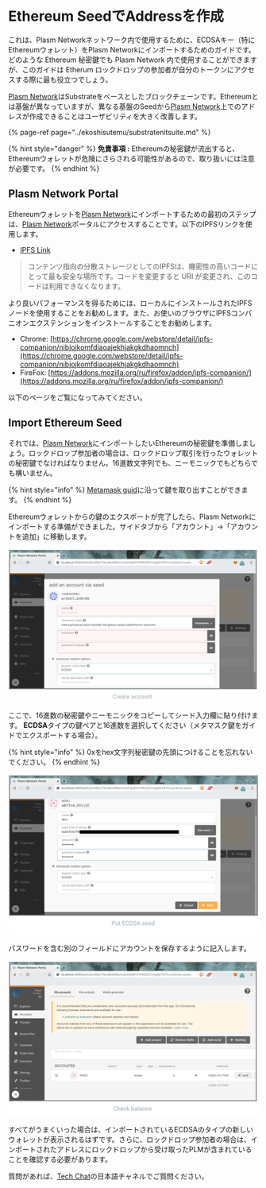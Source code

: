 # Ethereum SeedでAddressを作成

これは、Plasm Networkネットワーク内で使用するために、ECDSAキー（特にEthereumウォレット）をPlasm Networkにインポートするためのガイドです。どのような Ethereum 秘密鍵でも Plasm Network 内で使用することができますが、このガイドは Etherum ロックドロップの参加者が自分のトークンにアクセスする際に最も役立つでしょう。

[Plasm Network](https://www.plasmnet.io/)はSubstrateをベースとしたブロックチェーンです。Ethereumとは基盤が異なっていますが、異なる基盤のSeedから[Plasm Network](https://www.plasmnet.io/)上でのアドレスが作成できることはユーザビリティを大きく改善します。

{% page-ref page="../ekoshisutemu/substratenitsuite.md" %}

{% hint style="danger" %}
**免責事項 :** Ethereumの秘密鍵が流出すると、Ethereumウォレットが危険にさらされる可能性があるので、取り扱いには注意が必要です。
{% endhint %}

## Plasm Network Portal

Ethereumウォレットを[Plasm Network](https://www.plasmnet.io/)にインポートするための最初のステップは、[Plasm Network](https://www.plasmnet.io/)ポータルにアクセスすることです。以下のIPFSリンクを使用します。

* [IPFS Link](https://ipfs.io/ipfs/QmZQBwe4DeW6aruayemGXA5ysexsqJVRzF6YHHeNPzKi7d)

> コンテンツ指向の分散ストレージとしてのIPFSは、機密性の高いコードにとって最も安全な場所です。コードを変更すると URI が変更され、このコードは利用できなくなります。

より良いパフォーマンスを得るためには、ローカルにインストールされたIPFSノードを使用することをお勧めします。また、お使いのブラウザにIPFSコンパニオンエクステンションをインストールすることをお勧めします。

* Chrome: [https://chrome.google.com/webstore/detail/ipfs-companion/nibjojkomfdiaoajekhjakgkdhaomnch](https://chrome.google.com/webstore/detail/ipfs-companion/nibjojkomfdiaoajekhjakgkdhaomnch)
* FireFox: [https://addons.mozilla.org/ru/firefox/addon/ipfs-companion/](https://addons.mozilla.org/ru/firefox/addon/ipfs-companion/)

以下のページをご覧になってみてください。



## Import Ethereum Seed

それでは、[Plasm Network](https://www.plasmnet.io/)にインポートしたいEthereumの秘密鍵を準備しましょう。ロックドロップ参加者の場合は、ロックドロップ取引を行ったウォレットの秘密鍵でなければなりません。16進数文字列でも、ニーモニックでもどちらでも構いません。

{% hint style="info" %}
[Metamask guid](https://metamask.zendesk.com/hc/en-us/articles/360015289632-How-to-Export-an-Account-Private-Key)に沿って鍵を取り出すことができます。
{% endhint %}

Ethereumウォレットからの鍵のエクスポートが完了したら、Plasm Networkにインポートする準備ができました。サイドタブから「アカウント」→「アカウントを追加」に移動します。

![](../.gitbook/assets/sukurnshotto-2020-05-31-173619png.png)

ここで、16進数の秘密鍵やニーモニックをコピーしてシード入力欄に貼り付けます。 **ECDSA**タイプの鍵ペアと16進数を選択してください（メタマスク鍵をガイドでエクスポートする場合）。

{% hint style="info" %}
0xをhex文字列秘密鍵の先頭につけることを忘れないでください。
{% endhint %}

![](../.gitbook/assets/sukurnshotto-2020-05-31-173905png%20%282%29%20%282%29.png)

パスワードを含む別のフィールドにアカウントを保存するように記入します。

![](../.gitbook/assets/sukurnshotto-2020-05-31-173938png.png)

すべてがうまくいった場合は、インポートされているECDSAのタイプの新しいウォレットが表示されるはずです。さらに、ロックドロップ参加者の場合は、インポートされたアドレスにロックドロップから受け取ったPLMが含まれていることを確認する必要があります。

質問があれば、[Tech Chat](https://discord.gg/Cyjnrxv)の日本語チャネルでご質問ください。

